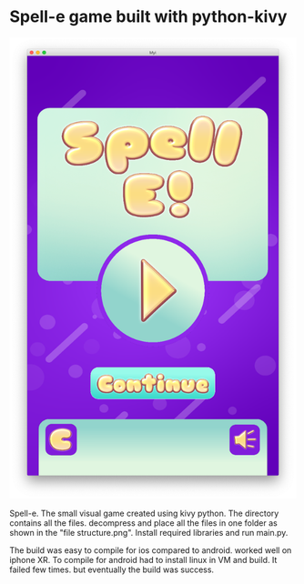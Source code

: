 # Spell-e game built with python-kivy

<picture>
 <source media="(prefers-color-scheme: dark)" srcset="YOUR-DARKMODE-IMAGE">
 <source media="(prefers-color-scheme: light)" srcset="YOUR-LIGHTMODE-IMAGE">
 <img alt="screenshot" src="https://github.com/pravbk100/python-kivy/blob/main/App%20Screenshot.png">
</picture>


Spell-e. The small visual game created using kivy python.
The directory contains all the files.
decompress and place all the files in one folder as shown in the "file structure.png".
Install required libraries and run main.py.

The build was easy to compile for ios compared to android.
worked well on iphone XR.
To compile for android had to install linux in VM and build. It failed few times. but eventually the build was success.
